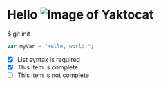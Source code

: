 # Hello ![Image of Yaktocat](https://octodex.github.com/images/yaktocat.png)
$ git init
``` javascript
var myVar = "Hello, world!";
```

- [x] List syntax is required
- [x] This item is complete
- [ ] This item is not complete

